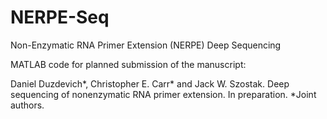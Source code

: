 # NERPE-Seq
Non-Enzymatic RNA Primer Extension (NERPE) Deep Sequencing

MATLAB code for planned submission of the manuscript:

Daniel Duzdevich*, Christopher E. Carr* and Jack W. Szostak. Deep sequencing of nonenzymatic RNA primer extension. In preparation. *Joint authors.
